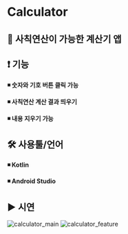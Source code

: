 # Calculator
<h2>🔢 사칙연산이 가능한 계산기 앱</h2>

<h2>❗ 기능</h2>
<b>◾ 숫자와 기호 버튼 클릭 가능</b>

<b> </b>

<b>◾ 사칙연산 계산 결과 띄우기</b>

<b>◾ 내용 지우기 가능</b>

<h2>🛠 사용툴/언어</h2>
<b>◾ Kotlin</b>

<b> </b>

<b>◾ Android Studio</b>


<h2>▶ 시연</h2>





![calculator_main](https://user-images.githubusercontent.com/52942503/97535511-15524480-19ff-11eb-82b1-99d9d7c343ca.PNG)
![calculator_feature](https://user-images.githubusercontent.com/52942503/97535517-16837180-19ff-11eb-8bef-b5c31d672cef.PNG)
